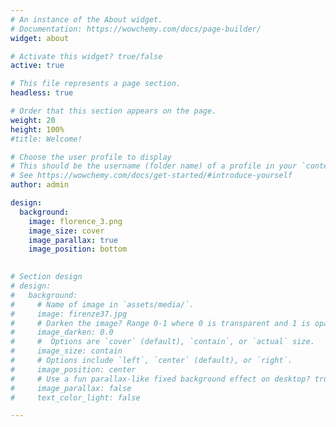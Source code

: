 ```yaml
---
# An instance of the About widget.
# Documentation: https://wowchemy.com/docs/page-builder/
widget: about

# Activate this widget? true/false
active: true

# This file represents a page section.
headless: true

# Order that this section appears on the page.
weight: 20
height: 100%
#title: Welcome! 

# Choose the user profile to display
# This should be the username (folder name) of a profile in your `content/authors/` folder.
# See https://wowchemy.com/docs/get-started/#introduce-yourself
author: admin

design:
  background:
    image: florence_3.png
    image_size: cover
    image_parallax: true
    image_position: bottom
    

# Section design
# design:
#   background:
#     # Name of image in `assets/media/`.
#     image: firenze37.jpg
#     # Darken the image? Range 0-1 where 0 is transparent and 1 is opaque.
#     image_darken: 0.0
#     #  Options are `cover` (default), `contain`, or `actual` size.
#     image_size: contain
#     # Options include `left`, `center` (default), or `right`.
#     image_position: center
#     # Use a fun parallax-like fixed background effect on desktop? true/false
#     image_parallax: false
#     text_color_light: false

---
```

